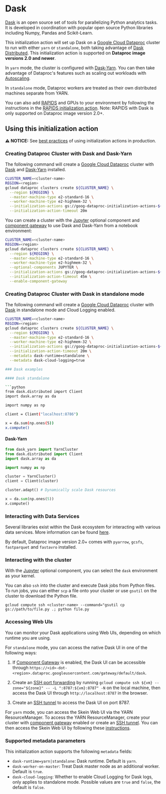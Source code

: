 # Dask

[Dask](https://dask.org/) is an open source set of tools for parallelizing
Python analytics tasks. It is developed in coordination with popular open source
Python libraries including Numpy, Pandas and Scikit-Learn.

This initialization action will set up Dask on a
[Google Cloud Dataproc](https://cloud.google.com/dataproc) cluster to run with
either `yarn` or `standalone`, both taking advantage of
[Dask Distributed](https://distributed.dask.org/en/latest/). This
initialization action is supported on **Dataproc image versions 2.0 and newer**.

In `yarn` mode, the cluster is configured with
[Dask-Yarn](https://yarn.dask.org). You can then take advantage of Dataproc's
features such as scaling out workloads with
[Autoscaling](https://cloud.google.com/dataproc/docs/concepts/configuring-clusters/autoscaling).

In `standalone` mode, Dataproc workers are treated as their own distributed
machines separate from YARN.

You can also add [RAPIDS](https://rapids.ai) and GPUs to your environment by
following the instructions in the
[RAPIDS initialization action](https://github.com/GoogleCloudDataproc/initialization-actions/tree/master/rapids).
Note: RAPIDS with Dask is only supported on Dataproc image version 2.0+.

## Using this initialization action

**:warning: NOTICE:** See
[best practices](/README.md#how-initialization-actions-are-used) of using
initialization actions in production.

### Creating Dataproc Cluster with Dask and Dask-Yarn

The following command will create a
[Google Cloud Dataproc](https://cloud.google.com/dataproc) cluster with
[Dask](https://dask.org/) and [Dask-Yarn](https://yarn.dask.org/) installed.

```bash
CLUSTER_NAME=<cluster-name>
REGION=<region>
gcloud dataproc clusters create ${CLUSTER_NAME} \
  --region ${REGION} \
  --master-machine-type e2-standard-16 \
  --worker-machine-type e2-highmem-32 \
  --initialization-actions gs://goog-dataproc-initialization-actions-${REGION}/dask/dask.sh \
  --initialization-action-timeout 20m
```

You can create a cluster with the
[Jupyter](https://cloud.google.com/dataproc/docs/concepts/components/jupyter)
optional component and
[component gateway](https://cloud.google.com/dataproc/docs/concepts/accessing/dataproc-gateways)
to use Dask and Dask-Yarn from a notebook environment:

```bash
CLUSTER_NAME=<cluster-name>
REGION=<region>
gcloud dataproc clusters create ${CLUSTER_NAME} \
  --region ${REGION} \
  --master-machine-type e2-standard-16 \
  --worker-machine-type e2-highmem-32 \
  --optional-components JUPYTER \
  --initialization-actions gs://goog-dataproc-initialization-actions-${REGION}/dask/dask.sh \
  --initialization-action-timeout 45m \
  --enable-component-gateway
```

### Creating Dataproc Cluster with Dask in standalone mode

The following command will create a
[Google Cloud Dataproc](https://cloud.google.com/dataproc) cluster with
[Dask](https://dask.org/) in standalone mode and Cloud Logging enabled.

```bash
CLUSTER_NAME=<cluster-name>
REGION=<region>
gcloud dataproc clusters create ${CLUSTER_NAME} \
  --region ${REGION} \
  --master-machine-type e2-standard-16 \
  --worker-machine-type e2-highmem-32 \
  --initialization-actions gs://goog-dataproc-initialization-actions-${REGION}/dask/dask.sh \
  --initialization-action-timeout 20m \
  --metadata dask-runtime=standalone \
  --metadata dask-cloud-logging=true

### Dask examples

#### Dask standalone

```python
from dask.distributed import Client
import dask.array as da

import numpy as np

client = Client("localhost:8786")

x = da.sum(np.ones(5))
x.compute()
```

#### Dask-Yarn

```python
from dask_yarn import YarnCluster
from dask.distributed import Client
import dask.array as da

import numpy as np

cluster = YarnCluster()
client = Client(cluster)

cluster.adapt() # Dynamically scale Dask resources

x = da.sum(np.ones(5))
x.compute()
```

### Interacting with Data Services

Several libraries exist within the Dask ecosystem for interacting with various
data services. More information can be found
[here](https://docs.dask.org/en/latest/remote-data-services.html).

By default, Dataproc image version 2.0+ comes with `pyarrow`, `gcsfs`,
`fastparquet` and `fastavro` installed.

### Interacting with the cluster

With the
[Jupyter](https://cloud.google.com/dataproc/docs/concepts/components/jupyter)
optional component, you can select the `dask` environment as your kernel.

You can also `ssh` into the cluster and execute Dask jobs from Python files. To
run jobs, you can either `scp` a file onto your cluster or use `gsutil` on the
cluster to download the Python file.

`gcloud compute ssh <cluster-name> --command="gsutil cp gs://path/to/file.py .;
python file.py`

### Accessing Web UIs

You can monitor your Dask applications using Web UIs, depending on which
runtime you are using.

For `standalone` mode, you can access the native Dask UI in one of the following ways:

1) If [Component Gateway](https://cloud.google.com/dataproc/docs/concepts/accessing/dataproc-gateways)
is enabled, the Dask UI can be accessible through `https://<id>-dot-<region>.dataproc.googleusercontent.com/gateway/default/dask`.

2) Create an [SSH port forwarding](https://cloud.google.com/dataproc/docs/concepts/accessing/cluster-web-interfaces#can_i_use_local_port_forwarding_instead_of_a_socks_proxy)
by running `gcloud compute ssh ${vm} --zone="${zone}" -- -L ":8787:${vm}:8787" -N`
on the local machine, then access the Dask UI through `http://localhost:8787` in
the browser.

3) Create an [SSH tunnel](https://cloud.google.com/dataproc/docs/concepts/accessing/cluster-web-interfaces#connecting_to_web_interfaces)
to access the Dask UI on port 8787.

For `yarn` mode, you can access the Skein Web UI via the YARN ResourceManager.
To access the YARN ResourceManager, create your cluster with [component gateway](https://cloud.google.com/dataproc/docs/concepts/accessing/dataproc-gateways)
enabled or create an [SSH tunnel](https://cloud.google.com/dataproc/docs/concepts/accessing/cluster-web-interfaces#connecting_to_web_interfaces). You can then access the Skein Web
UI by following these [instructions](https://jcristharif.com/skein/web-ui.html).

### Supported metadata parameters

This initialization action supports the following `metadata` fields:

*   `dask-runtime=yarn|standalone`: Dask runtime. Default is `yarn`.
*   `dask-worker-on-master`: Treat Dask master node as an additional worker.
    Default is `true`.
*   `dask-cloud-logging`: Whether to enable Cloud Logging for Dask logs, only applies
    to standalone mode. Possible values are `true` and `false`, the default is `false`.
